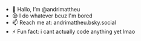 - 👋 Hallo, I’m @andrimattheu
- 😪 I do whatever bcuz I'm bored
- 📫 Reach me at: andrimattheu.bsky.social
- ⚡ Fun fact: i cant actually code anything yet lmao

<!---
andrimattheu/andrimattheu is a ✨ special ✨ repository because its `README.md` (this file) appears on your GitHub profile.
You can click the Preview link to take a look at your changes.
--->
